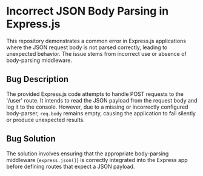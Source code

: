 # Incorrect JSON Body Parsing in Express.js
This repository demonstrates a common error in Express.js applications where the JSON request body is not parsed correctly, leading to unexpected behavior. The issue stems from incorrect use or absence of body-parsing middleware.

## Bug Description
The provided Express.js code attempts to handle POST requests to the '/user' route.  It intends to read the JSON payload from the request body and log it to the console. However, due to a missing or incorrectly configured body-parser, `req.body` remains empty, causing the application to fail silently or produce unexpected results.

## Bug Solution
The solution involves ensuring that the appropriate body-parsing middleware (`express.json()`) is correctly integrated into the Express app before defining routes that expect a JSON payload.
